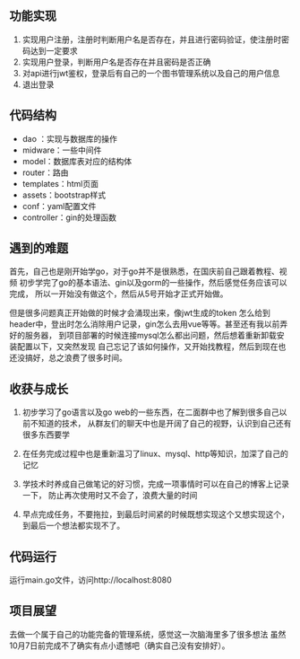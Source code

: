 ## 功能实现
1. 实现用户注册，注册时判断用户名是否存在，并且进行密码验证，使注册时密码达到一定要求
2. 实现用户登录，判断用户名是否存在并且密码是否正确
3. 对api进行jwt鉴权，登录后有自己的一个图书管理系统以及自己的用户信息
4. 退出登录

## 代码结构
* dao ：实现与数据库的操作
* midware：一些中间件
* model：数据库表对应的结构体
* router：路由
* templates：html页面
* assets：bootstrap样式
* conf：yaml配置文件
* controller：gin的处理函数

## 遇到的难题
首先，自己也是刚开始学go，对于go并不是很熟悉，在国庆前自己跟着教程、视频
初步学完了go的基本语法、gin以及gorm的一些操作，然后感觉任务应该可以完成，
所以一开始没有做这个，然后从5号开始才正式开始做。

但是很多问题真正开始做的时候才会涌现出来，像jwt生成的token
怎么给到header中，登出时怎么消除用户记录，gin怎么去用vue等等。甚至还有我以前弄好的服务器，
到项目部署的时候连接mysql怎么都出问题，然后想着重新卸载安装配置以下，又突然发现
自己忘记了该如何操作，又开始找教程，然后到现在也还没搞好，总之浪费了很多时间。

## 收获与成长
1. 初步学习了go语言以及go web的一些东西，在二面群中也了解到很多自己以前不知道的技术，
   从群友们的聊天中也是开阔了自己的视野，认识到自己还有很多东西要学
   
2. 在任务完成过程中也是重新温习了linux、mysql、http等知识，加深了自己的记忆
   
3. 学技术时养成自己做笔记的好习惯，完成一项事情时可以在自己的博客上记录一下，
防止再次使用时又不会了，浪费大量的时间
   
4. 早点完成任务，不要拖拉，到最后时间紧的时候既想实现这个又想实现这个，
到最后一个想法都实现不了。

## 代码运行
运行main.go文件，访问http://localhost:8080

## 项目展望
去做一个属于自己的功能完备的管理系统，感觉这一次脑海里多了很多想法
虽然10月7日前完成不了确实有点小遗憾吧（确实自己没有安排好）。
